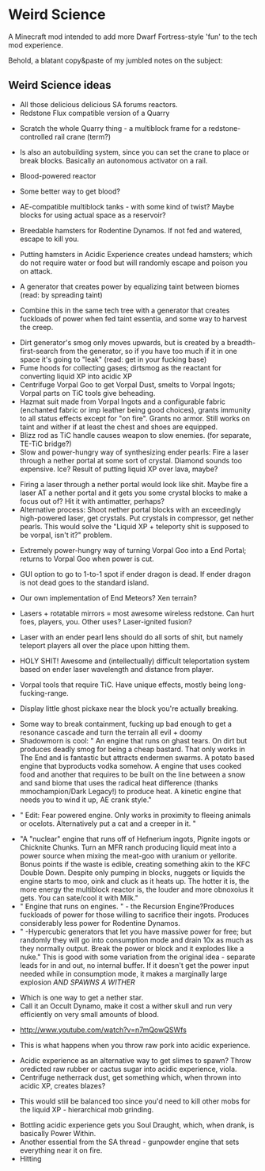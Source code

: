 Weird Science
============

A Minecraft mod intended to add more Dwarf Fortress-style 'fun' to the tech mod experience.

Behold, a blatant copy&paste of my jumbled notes on the subject:

Weird Science ideas
--------

* All those delicious delicious SA forums reactors.
* Redstone Flux compatible version of a Quarry
+ Scratch the whole Quarry thing - a multiblock frame for a redstone-controlled rail crane (term?) 
- Is also an autobuilding system, since you can set the crane to place or break blocks. Basically an autonomous activator on a rail.

* Blood-powered reactor
+ Some better way to get blood?
* AE-compatible multiblock tanks - with some kind of twist? Maybe blocks for using actual space as a reservoir? 

* Breedable hamsters for Rodentine Dynamos. If not fed and watered, escape to kill you.
+ Putting hamsters in Acidic Experience creates undead hamsters; which do not require water or food but will randomly escape and poison you on attack.
* A generator that creates power by equalizing taint between biomes (read: by spreading taint)
+ Combine this in the same tech tree with a generator that creates fuckloads of power when fed taint essentia, and some way to harvest the creep.
* Dirt generator's smog only moves upwards, but is created by a breadth-first-search from the generator, so if you have too much if it in one space it's going to "leak" (read: get in your fucking base)
* Fume hoods for collecting gases; dirtsmog as the reactant for converting liquid XP into acidic XP
* Centrifuge Vorpal Goo to get Vorpal Dust, smelts to Vorpal Ingots; Vorpal parts on TiC tools give beheading.
* Hazmat suit made from Vorpal Ingots and a configurable fabric (enchanted fabric or imp leather being good choices), grants immunity to all status effects except for "on fire". Grants no armor. Still works on taint and wither if at least the chest and shoes are equipped.
* Blizz rod as TiC handle causes weapon to slow enemies. (for separate, TE-TiC bridge?)
* Slow and power-hungry way of synthesizing ender pearls: Fire a laser through a nether portal at some sort of crystal. Diamond sounds too expensive. Ice? Result of putting liquid XP over lava, maybe?
+ Firing a laser through a nether portal would look like shit. Maybe fire a laser AT a nether portal and it gets you some crystal blocks to make a focus out of? Hit it with antimatter, perhaps?
+ Alternative process: Shoot nether portal blocks with an exceedingly high-powered laser, get crystals. Put crystals in compressor, get nether pearls. This would solve the "Liquid XP + teleporty shit is supposed to be vorpal, isn't it?" problem.
* Extremely power-hungry way of turning Vorpal Goo into a End Portal; returns to Vorpal Goo when power is cut.
+ GUI option to go to 1-to-1 spot if ender dragon is dead. If ender dragon is not dead goes to the standard island.
- Our own implementation of End Meteors? Xen terrain?
* Lasers + rotatable mirrors = most awesome wireless redstone. Can hurt foes, players, you. Other uses? Laser-ignited fusion?
+ Laser with an ender pearl lens should do all sorts of shit, but namely teleport players all over the place upon hitting them.
- HOLY SHIT! Awesome and (intellectually) difficult teleportation system based on ender laser wavelength and distance from player.
* Vorpal tools that require TiC. Have unique effects, mostly being long-fucking-range.
+ Display little ghost pickaxe near the block you're actually breaking.
* Some way to break containment, fucking up bad enough to get a resonance cascade and turn the terrain all evil + doomy
* Shadowmorn is cool: " An engine that runs on ghast tears. On dirt but produces deadly smog for being a cheap bastard. That only works in The End and is fantastic but attracts endermen swarms. A potato based engine that byproducts vodka somehow. A engine that uses cooked food and another that requires to be built on the line between a snow and sand biome that uses the radical heat difference (thanks mmochampion/Dark Legacy!) to produce heat. A kinetic engine that needs you to wind it up, AE crank style."
+ " Edit: Fear powered engine. Only works in proximity to fleeing animals or ocelots. Alternatively put a cat and a creeper in it. "
* "A "nuclear" engine that runs off of Hefnerium ingots, Pignite ingots or Chicknite Chunks. Turn an MFR ranch producing liquid meat into a power source when mixing the meat-goo with uranium or yellorite. Bonus points if the waste is edible, creating something akin to the KFC Double Down. Despite only pumping in blocks, nuggets or liquids the engine starts to moo, oink and cluck as it heats up. The hotter it is, the more energy the multiblock reactor is, the louder and more obnoxoius it gets. You can sate/cool it with Milk."
* " Engine that runs on engines. " - the Recursion Engine?Produces fuckloads of power for those willing to sacrifice their ingots. Produces considerably less power for Rodentine Dynamos.
* " -Hypercubic generators that let you have massive power for free; but randomly they will go into consumption mode and drain 10x as much as they normally output. Break the power or block and it explodes like a nuke." This is good with some variation from the original idea - separate leads for in and out, no internal buffer. If it doesn't get the power input needed while in consumption mode, it makes a marginally large explosion *AND SPAWNS A WITHER*
+ Which is one way to get a nether star.
+ Call it an Occult Dynamo, make it cost a wither skull and run very efficiently on very small amounts of blood.
* http://www.youtube.com/watch?v=n7mQowQSWfs
+ This is what happens when you throw raw pork into acidic experience.
* Acidic experience as an alternative way to get slimes to spawn? Throw oredicted raw rubber or cactus sugar into acidic experience, viola.
* Centrifuge netherrack dust, get something which, when thrown into acidic XP, creates blazes?
+ This would still be balanced too since you'd need to kill other mobs for the liquid XP - hierarchical mob grinding.
* Bottling acidic experience gets you Soul Draught, which, when drank, is basically Power Within.
* Another essential from the SA thread - gunpowder engine that sets everything near it on fire.
* Hitting 
